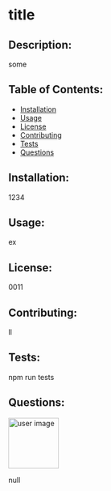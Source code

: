 
# title

## Description:
some

## Table of Contents:

* [Installation](#Installation)
* [Usage](#Usage)
* [License](#License)
* [Contributing](#Contributing)
* [Tests](#Tests)
* [Questions](#Questions)

## Installation: 
1234

## Usage:
ex

## License:
0011

## Contributing:
ll

## Tests:
npm run tests

## Questions:
<img src= "https://avatars1.githubusercontent.com/u/60418958?v=4" alt = "user image" style = "width: 100px" height = "100px" />

 null
